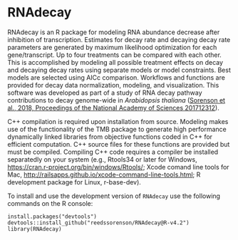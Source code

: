 # RNAdecay
RNAdecay is an R package for modeling RNA abundance decrease after inhibition of transcription. Estimates for decay rate and decaying decay rate parameters are generated by maximum likelihood optimization for each gene/transcript. Up to four treatments can be compared with each other. This is accomplished by modeling all possible treatment effects on decay and decaying decay rates using separate models or model constraints. Best models are selected using AICc comparison. Workflows and functions are provided for decay data normalization, modeling, and visualization. This software was developed as part of a study of RNA decay pathway contributions to decay genome-wide in _Arabidopsis thaliana_ ([Sorenson et al., 2018, Proceedings of the National Academy of Sciences 201712312](https://doi.org/10.1073/pnas.1712312115)).

C++ compilation is required upon installation from source. Modeling makes use of the functionality of the TMB package to generate high performance dynamically linked libraries from objective functions coded in C++ for efficient computation. C++ source files for these functions are provided but must be compiled. Compiling C++ code requires a compiler be installed separatedly on your system (e.g., Rtools34 or later for Windows,  https://cran.r-project.org/bin/windows/Rtools/; Xcode comand line tools for Mac, http://railsapps.github.io/xcode-command-line-tools.html; R development package for Linux, r-base-dev). 

To install and use the development version of `RNAdecay` use the following commands on the R console: 
```{r}
install.packages("devtools")
devtools::install_github("reedssorenson/RNAdecay@R-v4.2")
library(RNAdecay)
```
